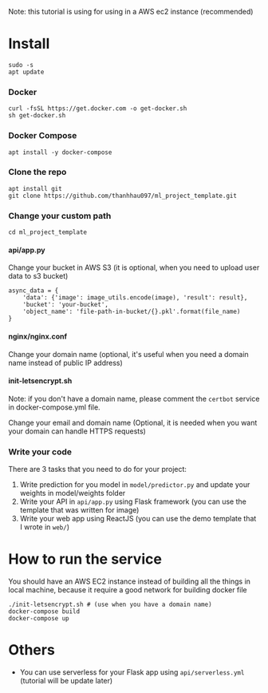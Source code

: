 Note: this tutorial is using for using in a AWS ec2 instance (recommended)

# Install 
```
sudo -s
apt update
```

### Docker 
```
curl -fsSL https://get.docker.com -o get-docker.sh
sh get-docker.sh
```

### Docker Compose
`apt install -y docker-compose`

### Clone the repo
```
apt install git
git clone https://github.com/thanhhau097/ml_project_template.git 
```

### Change your custom path
`cd ml_project_template`
#### api/app.py
Change your bucket in AWS S3 (it is optional, when you need to upload user data to s3 bucket)
```
async_data = {
    'data': {'image': image_utils.encode(image), 'result': result},
    'bucket': 'your-bucket',
    'object_name': 'file-path-in-bucket/{}.pkl'.format(file_name)
}
```

#### nginx/nginx.conf
Change your domain name (optional, it's useful when you need a domain name instead of public IP address)

#### init-letsencrypt.sh
Note: if you don't have a domain name, please comment the `certbot` service in docker-compose.yml file.

Change your email and domain name (Optional, it is needed when you want your domain can handle HTTPS requests)

### Write your code
There are 3 tasks that you need to do for your project:

1. Write prediction for you model in `model/predictor.py` and update your weights in model/weights folder
2. Write your API in `api/app.py` using Flask framework (you can use the template that was written for image)
3. Write your web app using ReactJS (you can use the demo template that I wrote in `web/`)

# How to run the service
You should have an AWS EC2 instance instead of building all the things in local machine, because it require a good network 
for building docker file
```
./init-letsencrypt.sh # (use when you have a domain name)
docker-compose build 
docker-compose up
```

# Others
- You can use serverless for your Flask app using `api/serverless.yml` (tutorial will be update later)